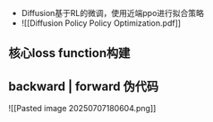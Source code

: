* Diffusion基于RL的微调，使用近端ppo进行拟合策略
* ![[Diffusion Policy Policy Optimization.pdf]]

## 核心loss function构建

## backward | forward 伪代码
![[Pasted image 20250707180604.png]]